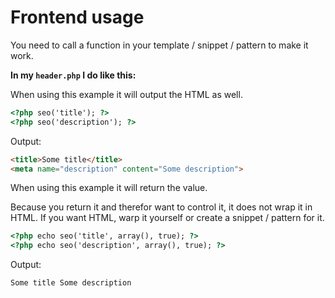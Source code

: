 # Frontend usage

You need to call a function in your template / snippet / pattern to make it work.

**In my `header.php` I do like this:**

When using this example it will output the HTML as well.

```html
<?php seo('title'); ?>
<?php seo('description'); ?>
```

Output:

```html
<title>Some title</title>
<meta name="description" content="Some description">
```

When using this example it will return the value.

Because you return it and therefor want to control it, it does not wrap it in HTML. If you want HTML, warp it yourself or create a snippet / pattern for it.

```html
<?php echo seo('title', array(), true); ?>
<?php echo seo('description', array(), true); ?>
```

Output:

```html
Some title Some description
```